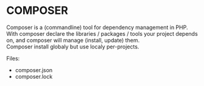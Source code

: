 # COMPOSER

Composer is a (commandline) tool for dependency management in PHP. With composer declare the libraries / packages / tools
 your project depends on, and composer will manage (install, update) them.  
Composer install globaly but use localy per-projects.

Files:

* composer.json
* composer.lock
